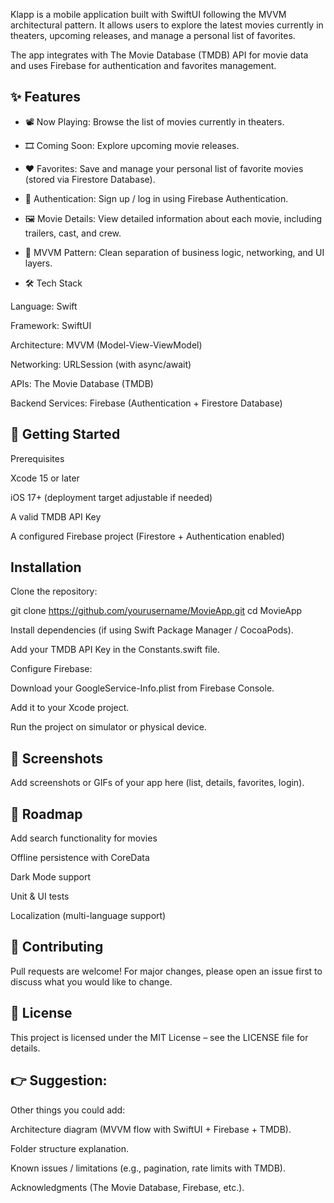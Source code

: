 Klapp is a mobile application built with SwiftUI following the MVVM architectural pattern.
It allows users to explore the latest movies currently in theaters, upcoming releases, and manage a personal list of favorites.

The app integrates with The Movie Database (TMDB) API for movie data and uses Firebase for authentication and favorites management.




✨ Features
--

- 📽️ Now Playing: Browse the list of movies currently in theaters.

- 🎞️ Coming Soon: Explore upcoming movie releases.

- ❤️ Favorites: Save and manage your personal list of favorite movies (stored via Firestore Database).

- 🔐 Authentication: Sign up / log in using Firebase Authentication.

- 🖼️ Movie Details: View detailed information about each movie, including trailers, cast, and crew.

- 🧭 MVVM Pattern: Clean separation of business logic, networking, and UI layers.

- 🛠️ Tech Stack




Language: Swift

Framework: SwiftUI

Architecture: MVVM (Model-View-ViewModel)

Networking: URLSession (with async/await)

APIs: The Movie Database (TMDB)

Backend Services: Firebase (Authentication + Firestore Database)




🚀 Getting Started
--
Prerequisites

Xcode 15 or later

iOS 17+ (deployment target adjustable if needed)

A valid TMDB API Key

A configured Firebase project (Firestore + Authentication enabled)




Installation
--

Clone the repository:

git clone https://github.com/yourusername/MovieApp.git
cd MovieApp


Install dependencies (if using Swift Package Manager / CocoaPods).

Add your TMDB API Key in the Constants.swift file.

Configure Firebase:

Download your GoogleService-Info.plist from Firebase Console.

Add it to your Xcode project.

Run the project on simulator or physical device.




📸 Screenshots
--

Add screenshots or GIFs of your app here (list, details, favorites, login).




📌 Roadmap
--

 Add search functionality for movies

 Offline persistence with CoreData

 Dark Mode support

 Unit & UI tests

 Localization (multi-language support)



🤝 Contributing
--

Pull requests are welcome! For major changes, please open an issue first to discuss what you would like to change.




📄 License
--

This project is licensed under the MIT License – see the LICENSE
 file for details.




👉 Suggestion:
--
Other things you could add:

Architecture diagram (MVVM flow with SwiftUI + Firebase + TMDB).

Folder structure explanation.

Known issues / limitations (e.g., pagination, rate limits with TMDB).

Acknowledgments (The Movie Database, Firebase, etc.).
